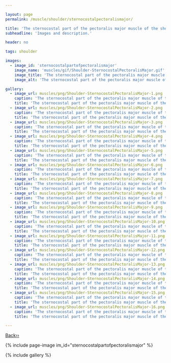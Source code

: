 ```yaml
---

layout: page
permalink: /muscle/shoulder/sternocostalpectoralismajor/

title: 'The sternocostal part of the pectoralis major muscle of the shoulder'
subheadline: 'Images and description.'

header: no

tags: shoulder

images:
  - image_id: 'sternocostalpartofpectoralismajor'
    image_name: 'muscles/gif/Shoulder-SternocostalPectoralisMajor.gif'
    image_title: 'The sternocostal part of the pectoralis major muscle of the shoulder'
    image_alt: 'The sternocostal part of the pectoralis major muscle of the shoulder' 

gallery:
  - image_url: muscles/png/Shoulder-SternocostalPectoralisMajor-1.png
    caption: 'The sternocostal part of the pectoralis major muscle of the shoulder - orientation 1'
    title: 'The sternocostal part of the pectoralis major muscle of the shoulder - orientation 1'
  - image_url: muscles/png/Shoulder-SternocostalPectoralisMajor-2.png
    caption: 'The sternocostal part of the pectoralis major muscle of the shoulder - orientation 2'
    title: 'The sternocostal part of the pectoralis major muscle of the shoulder - orientation 2'
  - image_url: muscles/png/Shoulder-SternocostalPectoralisMajor-3.png
    caption: 'The sternocostal part of the pectoralis major muscle of the shoulder - orientation 3'
    title: 'The sternocostal part of the pectoralis major muscle of the shoulder - orientation 3'
  - image_url: muscles/png/Shoulder-SternocostalPectoralisMajor-4.png
    caption: 'The sternocostal part of the pectoralis major muscle of the shoulder - orientation 4'
    title: 'The sternocostal part of the pectoralis major muscle of the shoulder - orientation 4'
  - image_url: muscles/png/Shoulder-SternocostalPectoralisMajor-5.png
    caption: 'The sternocostal part of the pectoralis major muscle of the shoulder - orientation 5'
    title: 'The sternocostal part of the pectoralis major muscle of the shoulder - orientation 5'
  - image_url: muscles/png/Shoulder-SternocostalPectoralisMajor-6.png
    caption: 'The sternocostal part of the pectoralis major muscle of the shoulder - orientation 6'
    title: 'The sternocostal part of the pectoralis major muscle of the shoulder - orientation 6'
  - image_url: muscles/png/Shoulder-SternocostalPectoralisMajor-7.png
    caption: 'The sternocostal part of the pectoralis major muscle of the shoulder - orientation 7'
    title: 'The sternocostal part of the pectoralis major muscle of the shoulder - orientation 7'
  - image_url: muscles/png/Shoulder-SternocostalPectoralisMajor-8.png
    caption: 'The sternocostal part of the pectoralis major muscle of the shoulder - orientation 8'
    title: 'The sternocostal part of the pectoralis major muscle of the shoulder - orientation 8'
  - image_url: muscles/png/Shoulder-SternocostalPectoralisMajor-9.png
    caption: 'The sternocostal part of the pectoralis major muscle of the shoulder - orientation 9'
    title: 'The sternocostal part of the pectoralis major muscle of the shoulder - orientation 9'
  - image_url: muscles/png/Shoulder-SternocostalPectoralisMajor-10.png
    caption: 'The sternocostal part of the pectoralis major muscle of the shoulder - orientation 10'
    title: 'The sternocostal part of the pectoralis major muscle of the shoulder - orientation 10'
  - image_url: muscles/png/Shoulder-SternocostalPectoralisMajor-11.png
    caption: 'The sternocostal part of the pectoralis major muscle of the shoulder - orientation 11'
    title: 'The sternocostal part of the pectoralis major muscle of the shoulder - orientation 11'
  - image_url: muscles/png/Shoulder-SternocostalPectoralisMajor-12.png
    caption: 'The sternocostal part of the pectoralis major muscle of the shoulder - orientation 12'
    title: 'The sternocostal part of the pectoralis major muscle of the shoulder - orientation 12'
  - image_url: muscles/png/Shoulder-SternocostalPectoralisMajor-13.png
    caption: 'The sternocostal part of the pectoralis major muscle of the shoulder - orientation 13'
    title: 'The sternocostal part of the pectoralis major muscle of the shoulder - orientation 13'
  - image_url: muscles/png/Shoulder-SternocostalPectoralisMajor-14.png
    caption: 'The sternocostal part of the pectoralis major muscle of the shoulder - orientation 14'
    title: 'The sternocostal part of the pectoralis major muscle of the shoulder - orientation 14'
  - image_url: muscles/png/Shoulder-SternocostalPectoralisMajor-15.png
    caption: 'The sternocostal part of the pectoralis major muscle of the shoulder - orientation 15'
    title: 'The sternocostal part of the pectoralis major muscle of the shoulder - orientation 15'
  - image_url: muscles/png/Shoulder-SternocostalPectoralisMajor-16.png
    caption: 'The sternocostal part of the pectoralis major muscle of the shoulder - orientation 16'
    title: 'The sternocostal part of the pectoralis major muscle of the shoulder - orientation 16'

---
```


[Back››](/muscle/shoulder/)

{% include page-image im_id="sternocostalpartofpectoralismajor" %}

{% include gallery %}
